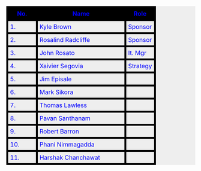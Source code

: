 
<style type="text/css">
.myTable { background-color:#eee;border-collapse:collapse; }
.myTable th { background-color:#000;color:white;width:200%; }
.myTable td, .myTable th { padding:5px;border:5px solid #000;color:blue;width:50%; }
</style>
<!-- End Styles -->
<table class="myTable">
<tr>
<th style="width:20%;">No.</th><th style="width:60%;">Name</th><th style="width:60%;">Role</th>
</tr>
<tr>
<td style="width:20%;">1.</td><td style="width:60%;">Kyle Brown</td><td style="width:60%;">Sponsor</td>
</tr>
<tr>
<td style="width:20%;">2.</td><td style="width:60%;">Rosalind Radcliffe</td><td style="width:60%;">Sponsor</td>
</tr>
<tr>
<td style="width:20%;">3.</td><td style="width:60%;">John Rosato</td><td style="width:60%;">It. Mgr</td>
</tr>
<tr>
<td style="width:20%;">4.</td><td style="width:60%;">Xaivier Segovia
</td><td style="width:60%;">Strategy</td>
</tr>
<tr>
<td style="width:20%;">5.</td><td style="width:60%;">Jim Episale</td><td style="width:60%;"></td>
</tr>
<tr>
<td style="width:20%;">6.</td><td style="width:60%;">Mark Sikora</td><td style="width:60%;"></td>
</tr>
<tr>
<td style="width:20%;">7.</td><td style="width:60%;">Thomas Lawless</td><td style="width:60%;"></td>
</tr>
<tr>
<td style="width:20%;">8.</td><td style="width:60%;">Pavan Santhanam</td><td style="width:60%;"></td>
</tr>
<tr>
<td style="width:20%;">9.</td><td style="width:60%;">Robert Barron</td><td style="width:60%;"></td>
</tr>
<tr>
<td style="width:20%;">10.</td><td style="width:60%;">Phani Nimmagadda</td><td style="width:60%;"></td>
</tr>
<tr>
<td style="width:20%;">11.</td><td style="width:60%;">Harshak Chanchawat</td><td style="width:60%;"></td>
</tr>

</table>

